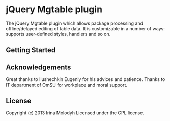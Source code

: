 jQuery Mgtable plugin
=======

The jQuery Mgtable plugin which allows package processing and offline/delayed editing of table data. It is customizable in a number of ways: supports user-defined styles, handlers and so on.

## Getting Started

## Acknowledgements
Great thanks to Ilushechkin Eugeniy for his advices and patience. Thanks to IT department of OmSU for workplace and moral support. 

## License
Copyright (c) 2013 Irina Molodyh
Licensed under the GPL license.
